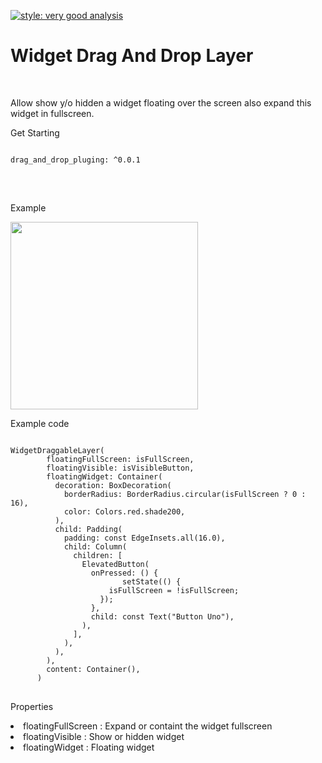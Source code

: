 [![style: very good analysis](https://img.shields.io/badge/style-very_good_analysis-B22C89.svg)](https://pub.dev/packages/very_good_analysis)

<h1 class="hash-header">Widget Drag And Drop Layer</h1>
</br>
<p>Allow show y/o hidden a widget floating over the screen also expand this widget in fullscreen.</p>


<p>Get Starting</p>
<pre>
<code class="language-xml hljs" data-highlighted="yes" >          
drag_and_drop_pluging: ^0.0.1
</code>
</pre>

</br>
<p>Example</p>
<img src="https://github.com/user-attachments/assets/08e08a9d-1b38-4a50-86f6-bfad3b82d555" width="300"/>


<p>Example code</p>
<pre>
<code class="language-xml hljs" data-highlighted="yes" >    
WidgetDraggableLayer(
        floatingFullScreen: isFullScreen,
        floatingVisible: isVisibleButton,
        floatingWidget: Container(
          decoration: BoxDecoration(
            borderRadius: BorderRadius.circular(isFullScreen ? 0 : 16),
            color: Colors.red.shade200,
          ),
          child: Padding(
            padding: const EdgeInsets.all(16.0),
            child: Column(
              children: [
                ElevatedButton(
                  onPressed: () {
                         setState(() {
                      isFullScreen = !isFullScreen;
                    });
                  },
                  child: const Text("Button Uno"),
                ),
              ],
            ),
          ),
        ),
        content: Container(),
      )
</code>
</pre>

<p>Properties</p>
<lis>
      <li>floatingFullScreen : Expand or containt the widget fullscreen</li>
      <li>floatingVisible : Show or hidden widget</li>
      <li>floatingWidget : Floating widget</li>      
</lis>